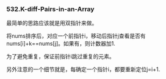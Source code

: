 ### 532.K-diff-Pairs-in-an-Array

最简单的思路应该就是用双指针来做。

将nums排序后，对应一个前指针i，移动后指针j查看是否有 nums[i]+k==nums[j]。如果有，则计数器加1.

为了避免重复，保证前指针i跳过重复的元素。

另外注意的一个细节就是，每确定一个指针i，都要重新定位j=i+1.
